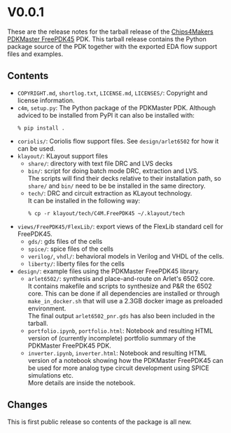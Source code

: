 # V0.0.1

These are the release notes for the tarball release of the [Chips4Makers PDKMaster FreePDK45](https://gitlab.com/Chips4Makers/c4m-pdk-freepdk45) PDK. This tarball release contains the Python package source of the PDK together with the exported EDA flow support files and examples.

## Contents

* `COPYRIGHT.md`, `shortlog.txt`, `LICENSE.md`, `LICENSES/`: Copyright and license information.
* `c4m`, `setup.py`: The Python package of the PDKMaster PDK. Although adviced to be installed from PyPI it can also be installed with:  
    ```console
    % pip install .
    ```
* `coriolis/`: Coriolis flow support files. See `design/arlet6502` for how it can be used.
* `klayout/`: KLayout support files
  * `share/`: directory with text file DRC and LVS decks
  * `bin/`: script for doing batch mode DRC, extraction and LVS.  
  The scripts will find their decks relative to their installation path, so `share/` and `bin/` need to be be installed in the same directory.
  * `tech/`: DRC and circuit extraction as KLayout technology.  
    It can be installed in the following way:
    ```console
    % cp -r klayout/tech/C4M.FreePDK45 ~/.klayout/tech
    ```
* `views/FreePDK45/FlexLib/`: export views of the FlexLib standard cell for FreePDK45.
  * `gds/`: gds files of the cells
  * `spice/`: spice files of the cells
  * `verilog/`, `vhdl/`: behavioral models in Verilog and VHDL of the cells.
  * `liberty/`: liberty files for the cells
* `design/`: example files using the PDKMaster FreePDK45 library.
  * `arlet6502/`: synthesis and place-and-route on Arlet's 6502 core.  
    It contains makefile and scripts to synthesize and P&R the 6502 core. This can be done if all dependencies are installed or through `make_in_docker.sh` that will use a 2.3GB docker image as preloaded environment.  
    The final output `arlet6502_pnr.gds` has also been included in the tarball.
  * `portfolio.ipynb`, `portfolio.html`: Notebook and resulting HTML version of (currently incomplete) portfolio summary of the PDKMaster FreePDK45 PDK.
  * `inverter.ipynb`, `inverter.html`: Notebook and resulting HTML version of a notebook showing how the PDKMaster FreePDK45 can be used for more analog type circuit development using SPICE simulations etc.  
  More details are inside the notebook.

## Changes

This is first public release so contents of the package is all new.
